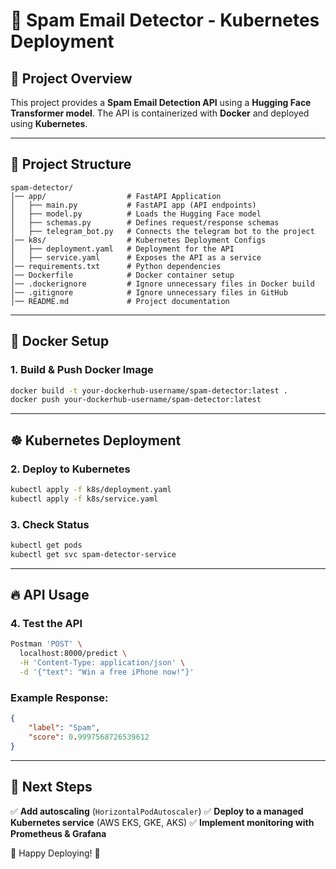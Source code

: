 # 📧 Spam Email Detector - Kubernetes Deployment

## 🚀 Project Overview
This project provides a **Spam Email Detection API** using a **Hugging Face Transformer model**. The API is containerized with **Docker** and deployed using **Kubernetes**.

---

## 📂 Project Structure
```
spam-detector/
│── app/                  # FastAPI Application
│   ├── main.py           # FastAPI app (API endpoints)
│   ├── model.py          # Loads the Hugging Face model
│   ├── schemas.py        # Defines request/response schemas
│   ├── telegram_bot.py   # Connects the telegram bot to the project
│── k8s/                  # Kubernetes Deployment Configs
│   ├── deployment.yaml   # Deployment for the API
│   ├── service.yaml      # Exposes the API as a service
│── requirements.txt      # Python dependencies
│── Dockerfile            # Docker container setup
│── .dockerignore         # Ignore unnecessary files in Docker build
│── .gitignore            # Ignore unnecessary files in GitHub
│── README.md             # Project documentation
```

---

## 🐳 Docker Setup
### **1. Build & Push Docker Image**
```sh
docker build -t your-dockerhub-username/spam-detector:latest .
docker push your-dockerhub-username/spam-detector:latest
```

---

## ☸️ Kubernetes Deployment
### **2. Deploy to Kubernetes**
```sh
kubectl apply -f k8s/deployment.yaml
kubectl apply -f k8s/service.yaml
```

### **3. Check Status**
```sh
kubectl get pods
kubectl get svc spam-detector-service
```

---

## 🔥 API Usage
### **4. Test the API**
```sh
Postman 'POST' \
  localhost:8000/predict \
  -H 'Content-Type: application/json' \
  -d '{"text": "Win a free iPhone now!"}'
```
### **Example Response:**
```json
{
    "label": "Spam",
    "score": 0.9997568726539612
}
```

---

## 📌 Next Steps
✅ **Add autoscaling** (`HorizontalPodAutoscaler`)
✅ **Deploy to a managed Kubernetes service** (AWS EKS, GKE, AKS)
✅ **Implement monitoring with Prometheus & Grafana**

🚀 Happy Deploying! 🎉

